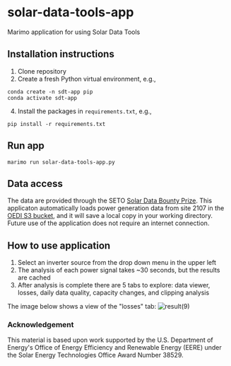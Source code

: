 # solar-data-tools-app
Marimo application for using Solar Data Tools

## Installation instructions

1. Clone repository
3. Create a fresh Python virtual environment, e.g.,
```
conda create -n sdt-app pip
conda activate sdt-app
```
4. Install the packages in `requirements.txt`, e.g.,
```
pip install -r requirements.txt
```

## Run app
```
marimo run solar-data-tools-app.py
```

## Data access

The data are provided through the SETO [Solar Data Bounty Prize](https://www.herox.com/solardatabounty/update/6264). This applicaton automatically loads power generation data from site 2107 in the [OEDI S3 bucket](https://data.openei.org/s3_viewer?bucket=oedi-data-lake&prefix=pvdaq%2F2023-solar-data-prize%2F), and it will save a local copy in your working directory. Future use of the application does not require an internet connection.

## How to use application

1. Select an inverter source from the drop down menu in the upper left
2. The analysis of each power signal takes ~30 seconds, but the results are cached
3. After analysis is complete there are 5 tabs to explore: data viewer, losses, daily data quality, capacity changes, and clipping analysis

The image below shows a view of the "losses" tab:
![result(9)](https://github.com/bmeyers/solar-data-tools-app/assets/1463184/42dd302f-6ba6-46c0-94ca-f66379370032)

### Acknowledgement

This material is based upon work supported by the U.S. Department of Energy's Office of Energy Efficiency and Renewable Energy (EERE) under the Solar Energy Technologies Office Award Number 38529.
